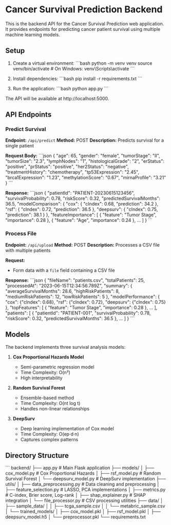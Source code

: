 # Cancer Survival Prediction Backend

This is the backend API for the Cancer Survival Prediction web application. It provides endpoints for predicting cancer patient survival using multiple machine learning models.

## Setup

1. Create a virtual environment:
\`\`\`bash
python -m venv venv
source venv/bin/activate  # On Windows: venv\Scripts\activate
\`\`\`

2. Install dependencies:
\`\`\`bash
pip install -r requirements.txt
\`\`\`

3. Run the application:
\`\`\`bash
python app.py
\`\`\`

The API will be available at http://localhost:5000.

## API Endpoints

### Predict Survival

**Endpoint:** `/api/predict`
**Method:** POST
**Description:** Predicts survival for a single patient

**Request Body:**
\`\`\`json
{
  "age": 65,
  "gender": "female",
  "tumorStage": "II",
  "tumorSize": "2.3",
  "lymphNodes": "1",
  "histologicalGrade": "2",
  "erStatus": "positive",
  "prStatus": "positive",
  "her2Status": "negative",
  "treatmentHistory": "chemotherapy",
  "tp53Expression": "2.45",
  "brca1Expression": "1.23",
  "methylationScore": "0.67",
  "mirnaProfile": "3.21"
}
\`\`\`

**Response:**
\`\`\`json
{
  "patientId": "PATIENT-20230615123456",
  "survivalProbability": 0.78,
  "riskScore": 0.32,
  "predictedSurvivalMonths": 36.5,
  "modelComparison": {
    "cox": {
      "cIndex": 0.68,
      "prediction": 34.2
    },
    "rsf": {
      "cIndex": 0.72,
      "prediction": 36.5
    },
    "deepsurv": {
      "cIndex": 0.75,
      "prediction": 38.1
    }
  },
  "featureImportance": [
    {
      "feature": "Tumor Stage",
      "importance": 0.28
    },
    {
      "feature": "Age",
      "importance": 0.24
    },
    ...
  ]
}
\`\`\`

### Process File

**Endpoint:** `/api/upload`
**Method:** POST
**Description:** Processes a CSV file with multiple patients

**Request:**
- Form data with a `file` field containing a CSV file

**Response:**
\`\`\`json
{
  "fileName": "patients.csv",
  "totalPatients": 25,
  "processedAt": "2023-06-15T12:34:56.789Z",
  "summary": {
    "averageSurvivalMonths": 28.6,
    "highRiskPatients": 8,
    "mediumRiskPatients": 12,
    "lowRiskPatients": 5
  },
  "modelPerformance": {
    "cox": {"cIndex": 0.68},
    "rsf": {"cIndex": 0.72},
    "deepsurv": {"cIndex": 0.75}
  },
  "topFeatures": [
    {
      "feature": "Tumor Stage",
      "importance": 0.28
    },
    ...
  ],
  "patients": [
    {
      "patientId": "PATIENT-001",
      "survivalProbability": 0.78,
      "riskScore": 0.32,
      "predictedSurvivalMonths": 36.5
    },
    ...
  ]
}
\`\`\`

## Models

The backend implements three survival analysis models:

1. **Cox Proportional Hazards Model**
   - Semi-parametric regression model
   - Time Complexity: O(n²)
   - High interpretability

2. **Random Survival Forest**
   - Ensemble-based method
   - Time Complexity: O(nt log t)
   - Handles non-linear relationships

3. **DeepSurv**
   - Deep learning implementation of Cox model
   - Time Complexity: O(ep·d·n)
   - Captures complex patterns

## Directory Structure

\`\`\`
backend/
├── app.py                     # Main Flask application
├── models/
│   ├── cox_model.py           # Cox Proportional Hazards
│   ├── rsf_model.py           # Random Survival Forest
│   └── deepsurv_model.py      # DeepSurv implementation
├── utils/
│   ├── data_preprocessing.py  # Data cleaning and preprocessing
│   ├── feature_selection.py   # LASSO, PCA implementations
│   ├── metrics.py             # C-index, Brier score, Log-rank
│   ├── shap_explainer.py      # SHAP integration
│   └── file_processor.py      # CSV processing utilities
├── data/
│   ├── sample_data/
│   │   ├── tcga_sample.csv
│   │   └── metabric_sample.csv
│   └── trained_models/
│       ├── cox_model.pkl
│       ├── rsf_model.pkl
│       ├── deepsurv_model.h5
│       └── preprocessor.pkl
└── requirements.txt
